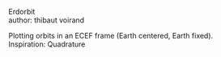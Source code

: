 Erdorbit <br>
author: thibaut voirand

Plotting orbits in an ECEF frame (Earth centered, Earth fixed). <br>
Inspiration: Quadrature
